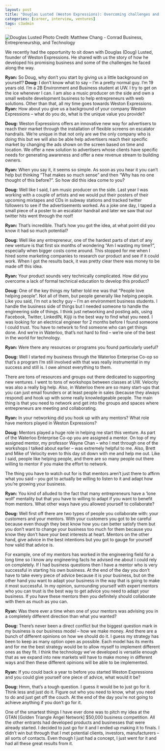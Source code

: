 ```yaml
---
layout: post
title: "Douglas Lusted (Weston Expressions): Overcoming challenges and making his venture a reality"
categories: [career, interview, ventures]
tags: c3admin
---
```

![Douglas Lusted](http://i.imgur.com/pb7bgqol.jpg)
Photo Credit: Matthew Chang - Conrad Business, Entrepreneurship, and Technology

We recently had the opportunity to sit down with Douglas (Doug) Lusted, founder of Weston Expressions. He shared with us the story of how he developed his promising business and some of the challenges he faced along the way.

**Ryan:** So Doug, why don’t you start by giving us a little background on yourself?
**Doug:** I don’t know what to say – I’m a pretty normal guy. I’m 19 years old. I’m a 2B Environment and Business student at UW. I try to get on the ice whenever I can. I am also a music producer on the side and own a small website development business to help entrepreneurs with web solutions. Other than that, all my time goes towards Weston Expressions.
**Ryan:** How about you give us a background of your company Weston Expressions – what do you do, what is the unique value you provide?

**Doug:** Weston Expressions offers an innovative new way for advertisers to reach their market through the installation of flexible screens on escalator handrails. We’re unique in that not only are we the only company who is doing this but we will also be able help advertisers reach their specific market by changing the ads shown on the screen based on time and location. We offer a new solution to advertisers whose clients have specific needs for generating awareness and offer a new revenue stream to building owners.

**Ryan:** When you say it, it seems so simple. As soon as you hear it you can’t help but thinking “That makes so much sense” and then “Why has no one thought of this before?”. So how did this idea come to you?

**Doug:** Well like I said, I am music producer on the side. Last year I was working with a couple of artists and we would put their posters of their upcoming mixtapes and CDs in subway stations and tracked twitter followers to see if the advertisements worked. As a joke one day, I taped a small piece of a poster to an escalator handrail and later we saw that our twitter hits went through the roof!

**Ryan:** That’s incredible. That’s how you got the idea, at what point did you know it had so much potential?

**Doug:** Well like any entrepreneur, one of the hardest parts of start of any new venture is that first six months of wondering “Am I wasting my time?”, especially when bigger costs come around. This stopped for me when I hired some marketing companies to research our product and see if it could work. When I got the results back, it was pretty clear there was money to be made off this idea.

**Ryan:** Your product sounds very technically complicated. How did you overcome a lack of formal technical education to develop this product?

**Doug:** One of the key things my father told me was that “People love helping people”. Not all of them, but people generally like helping people. Like you said, I’m not a techy guy – I’m an environment business students. I handle the business side of things but I needed someone to handle the engineering side of things. I think just networking and posting ads, using Facebook, Twitter, LinkedIN, Kijiji is the best way to find what you need. I was looking for an electrical engineer for 2 months before I found someone I could trust. You have to network to find someone who can get things done. And we’re in Waterloo, that’s not hard to find – we’re one of the best in the world for technology.

**Ryan:** Were there any resources or programs you found particularly useful?

**Doug:** Well I started my business through the Waterloo Enterprise Co-op so that’s a program I’m still involved with that was really instrumental in my success and still is. I owe almost everything to them.

There are tons of resources and groups out there dedicated to supporting new ventures. I went to tons of workshops between classes at UW. Velocity was also a really big help. Also, in Waterloo there are so many start-ups that you can just email founders or at least people in sales (because they always respond) and hook up with some really knowledgeable people. The main thing is that you need to network and get into the groups and spaces where entrepreneurs are meeting and collaborating.

**Ryan:** In your networking did you hook up with any mentors? What role have mentors played in Weston Expressions?

**Doug:** Mentors played a huge role in helping me start this venture. As part of the Waterloo Enterprise Co-op you are assigned a mentor. On top of my assigned mentor, my professor Wayne Chan – who I met through one of the workshops I talked about earlier – was extremely helpful to me. Also, Brett and Mike of Velocity even to this day sit down with me and help me out. Like I said, people like helping people, and there are so many people out there willing to mentor if you make the effort to network.

The thing you have to watch out for is that mentors aren’t just there to affirm what you said – you got to actually be willing to listen to it and adapt how you’re growing your business.

**Ryan:** You kind of alluded to the fact that many entrepreneurs have a ‘lone wolf’ mentality but that you have to willing to adapt if you want to benefit from mentors. What other ways have you allowed yourself to collaborate?

**Doug:** Well first off there are two types of people you collaborate with: your customers and your mentors. With your customers you got to be careful because even though they best know how you can better satisfy them but you don’t want to change your business too much for them because you know they don’t have your best interests at heart. Mentors on the other hand, give advice in the best intentions but you got to gauge for yourself how valid that advice is.

For example, one of my mentors has worked in the engineering field for a long time so I know any engineering facts he advised me about I could rely on completely. If I had business questions then I have a mentor who is very successful in starting his own business. At the end of the day you don’t have to take every piece of advice because it is your business, but on the other hand you want to adapt your business in the way that is going to make it most successful. In my opinion, surrounding yourself with expert mentors who you can trust is the best way to get advice you need to adapt your business. If you have these mentors then you definitely should collaborate with them as much as you can.

**Ryan:** Was there ever a time when one of your mentors was advising you in a completely different direction than what you wanted?

**Doug:** There’s never been a direct conflict but the biggest question mark in my business is our business model – how we make money. And there are a bunch of different opinions on how we should do it. I guess my strategy has been to keep as many option open as possible. Each model has its merits and for me the best strategy would be to allow myself to implement different ones as they fit. I think the technology we’ve developed is versatile enough that as we expand into new markets will have to make money in different ways and then these different opinions will be able to be implemented.

**Ryan:** If you could back a year to before you started Weston Expressions and you could give yourself one piece of advice, what would it be?

**Doug:** Hmm, that’s a tough question. I guess it would be to just go for it. Think less and just do it. Figure out who you need to know, what you need to do and just get off the couch. At the end of the day you’re not going to achieve anything if you don’t go for it.

One of the smartest things I have ever done was to pitch my idea at the GTAN [Golden Triangle Angel Network] $50,000 business competition. All the other entrants had developed products and businesses that were already started. I decided to just go for it and I ended up making it to finals. I didn’t win but through that I met potential clients, investors, manufacturers – all sorts of contacts.  Even though I just had a concept, I just went for it and had all these great results from it.

